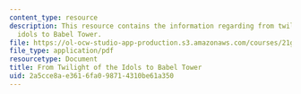 ```yaml
---
content_type: resource
description: This resource contains the information regarding from twilight of the
  idols to Babel Tower.
file: https://ol-ocw-studio-app-production.s3.amazonaws.com/courses/21g-017-germany-and-its-european-context-fall-2002/2a5cce8ae3616fa098714310be61a350_MIT21G_017F02_lec_3.pdf
file_type: application/pdf
resourcetype: Document
title: From Twilight of the Idols to Babel Tower
uid: 2a5cce8a-e361-6fa0-9871-4310be61a350
---
```


